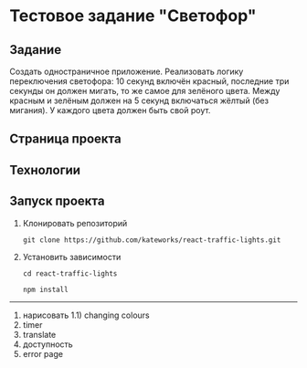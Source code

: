 # Тестовое задание "Светофор"

## Задание

Создать одностраничное приложение. 
Реализовать логику переключения светофора: 10 секунд включён красный, 
последние три секунды он должен мигать, то же самое для зелёного цвета. 
Между красным и зелёным должен на 5 секунд включаться жёлтый (без мигания). 
У каждого цвета должен быть свой роут.


## Страница проекта


## Технологии


## Запуск проекта

1. Клонировать репозиторий

    `git clone https://github.com/kateworks/react-traffic-lights.git`

2. Установить зависимости

    `cd react-traffic-lights`
    
    `npm install`

-----------------------------------------------------------------------------
1) нарисовать
1.1) changing colours
2) timer
4) translate
5) доступность
6) error page
